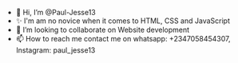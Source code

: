 - 👋 Hi, I’m @Paul-Jesse13
- ✨ I'm am no novice when it comes to HTML, CSS and JavaScript
- 💞️ I’m looking to collaborate on Website development
- 📫 How to reach me contact me on whatsapp: +2347058454307, Instagram: paul_jesse13

<!---
Paul-Jesse13/Paul-Jesse13 is a ✨ special ✨ repository because its `README.md` (this file) appears on your GitHub profile.
You can click the Preview link to take a look at your changes.
--->
